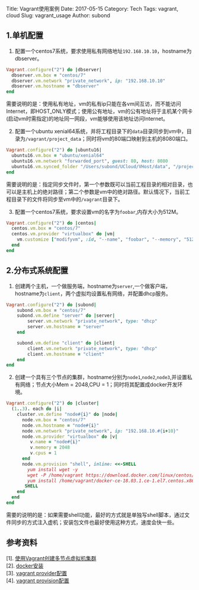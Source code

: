 Title: Vagrant使用案例
Date: 2017-05-15
Category: Tech
Tags: vagrant, cloud
Slug: vagrant_usage
Author: subond

## 1.单机配置

1. 配置一个centos7系统，要求使用私有网络地址`192.168.10.10`，hostname为dbserver。

```ruby
Vagrant.configure("2") do |dbserver|
  dbserver.vm.box = "centos/7"
  dbserver.vm.network "private_network", ip: "192.168.10.10"
  dbserver.vm.hostname = "dbserver"
end
```
需要说明的是：使用私有地址，vm的私有ip只能在各vm间互访，而不能访问Internet，即HOST_ONLY模式；使用公有地址，vm的公有地址将于主机某个网卡(启动vm时需指定)的地址同一网段，vm能够使用该地址访问Internet。

2. 配置一个ubuntu xenial64系统，并将工程目录下的`data`目录同步到vm中，目录为`/vagrant/project_data`；同时将vm的80端口映射到主机的8080端口。

```ruby
Vagrant.configure("2") do |ubuntu16|
  ubuntu16.vm.box = "ubuntu/xenial64"
  ubuntu16.vm.network "forwarded_port", guest: 80, host: 8080
  ubuntu16.vm.synced_folder "/Users/subond/UCloud/VHost/data", "/project_data"
end
```

需要说明的是：指定同步文件时，第一个参数既可以当前工程目录的相对目录，也可以是主机上的绝对路径；第二个参数是vm中的绝对路径。默认情况下，当前工程目录下的文件将同步至vm中的`/vagrant`目录下。

3. 配置一个centos7系统，要求设置vm的名字为`foobar`,内存大小为512M。

```ruby
Vagrant.configure("2") do |centos|
  centos.vm.box = "centos/7"
  centos.vm.provider "virtualbox" do |vm|
    vm.customize ["modifyvm", :id, "--name", "foobar", "--memory", "512"]
  end
end
```

## 2.分布式系统配置

1. 创建两个主机，一个做服务端，hostname为`server`,一个做客户端，hostname为`client`，两个虚拟均设置私有网络，并配置dhcp服务。

```ruby
Vagrant.configure("2") do |subond|
    subond.vm.box = "centos/7"
    subond.vm.define "server" do |server|
        server.vm.network "private_network", type: "dhcp"
        server.vm.hostname = "server"
    end

    subond.vm.define "client" do |client|
        client.vm.network "private_network", type: "dhcp"
        client.vm.hostname = "client"
    end
end
```

2. 创建一个具有三个节点的集群，hostname分别为`node1`,`node2`,`node3`,并设置私有网络；节点大小Mem = 2048,CPU = 1；同时将其配置成docker开发环境。

```ruby
Vagrant.configure("2") do |cluster|
  (1..3). each do |i|
    cluster.vm.define "node#{i}" do |node|
      node.vm.box = "centos/7"
      node.vm.hostname = "node#{i}"
      node.vm.network "private_network", ip: "192.168.10.#{i+10}"
      node.vm.provider "virtualbox" do |v|
         v.name = "node#{i}"
         v.memory = 2048
         v.cpus = 1
      end
      node.vm.provision "shell", inline: <<-SHELL
        yum install wget -y
        wget -P /home/vagrant https://download.docker.com/linux/centos/7/x86_64/stabl    e/Packages/docker-ce-18.03.1.ce-1.el7.centos.x86_64.rpm
        yum install /home/vagrant/docker-ce-18.03.1.ce-1.el7.centos.x86_64.rpm -y
       SHELL
    end
  end
end
```

需要的说明的是：如果需要shell功能，最好的方式就是单独写shell脚本，通过文件同步的方式注入虚机；安装包文件也最好使用这种方式，速度会快一些。

## 参考资料

[1]. [使用Vagrant创建多节点虚拟机集群](https://segmentfault.com/a/1190000005875116)  
[2]. [docker安装](https://docs.docker.com/install/linux/docker-ce/centos/#upgrade-docker-ce)  
[3]. [vagrant provider配置](https://www.vagrantup.com/docs/providers/configuration.html)  
[4]. [vagrant provision配置](https://www.vagrantup.com/docs/provisioning/)  
